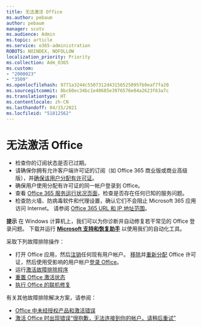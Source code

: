 ```yaml
---
title: 无法激活 Office
ms.author: pebaum
author: pebaum
manager: scotv
ms.audience: Admin
ms.topic: article
ms.service: o365-administration
ROBOTS: NOINDEX, NOFOLLOW
localization_priority: Priority
ms.collection: Adm_O365
ms.custom:
- "2000023"
- "3509"
ms.openlocfilehash: 9771a3244c5507312d43156525095fb9eaf7fa20
ms.sourcegitcommit: 8bc60ec34bc1e40685e3976576e04a2623f63a7c
ms.translationtype: HT
ms.contentlocale: zh-CN
ms.lasthandoff: 04/15/2021
ms.locfileid: "51812562"
---
```

# <a name="unable-to-activate-office"></a>无法激活 Office

- 检查你的订阅状态是否已过期。
- 请确保你拥有允许客户端许可证的订阅（如 Office 365 商业版或商业高级版），并[确保该用户分配有许可证](https://docs.microsoft.com/microsoft-365/admin/manage/assign-licenses-to-users?view=o365-worldwide)。
- 确保用户使用分配有许可证的同一帐户登录到 Office。
- 查看 [Office 365 服务运行状况页面](https://docs.microsoft.com/office365/enterprise/view-service-health)，检查是否存在任何已知的服务问题。
- 检查防火墙、防病毒软件和代理设置，确认它们不会阻止 Microsoft 365 应用访问 Internet。 请参阅 [Office 365 URL 和 IP 地址范围](https://docs.microsoft.com/office365/enterprise/urls-and-ip-address-ranges "Office 365 URL 和 IP 地址范围")。

**提示** 在 Windows 计算机上，我们可以为你诊断并自动修复若干常见的 Office 登录问题。 下载并运行 **[Microsoft 支持和恢复助手](https://aka.ms/SaRA-OfficeSignInScenario)** 以使用我们的自动化工具。

采取下列故障排除操作：

- 打开 Office 应用，然后[注销](https://support.office.com/article/5a20dc11-47e9-4b6f-945d-478cb6d92071)任何现有用户帐户。 [移除](https://docs.microsoft.com/microsoft-365/admin/manage/remove-licenses-from-users)并[重新分配](https://docs.microsoft.com/microsoft-365/admin/manage/assign-licenses-to-users) Office 许可证，然后使用受影响的用户帐户[登录 Office](https://support.office.com/article/628ea040-f265-49de-b986-be09c3ebf8a9)。
- 运行[激活故障排除程序](https://aka.ms/SARA-OfficeActivation-Alchemy)
- [重置 Office 激活状态](https://docs.microsoft.com/office365/troubleshoot/activation/reset-office-365-proplus-activation-state "重置 Office 激活状态")
- [执行 Office 的联机修复](https://support.office.com/Article/7821d4b6-7c1d-4205-aa0e-a6b40c5bb88b?wt.mc_id=Alchemy_ClientDIA)

有关其他故障排除解决方案，请参阅：  

- [Office 中未经授权产品和激活错误](https://support.office.com/Article/0d23d3c0-c19c-4b2f-9845-5344fedc4380?wt.mc_id=Alchemy_ClientDIA)
- [激活 Office 时出现错误“很抱歉，无法连接到你的帐户。请稍后重试”](https://docs.microsoft.com/office/troubleshoot/activation-installation/issue-when-activate-office-from-office-365)